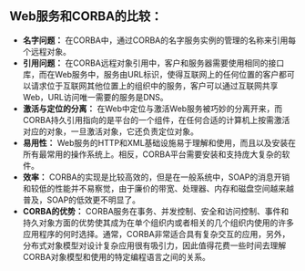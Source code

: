 ## Web服务和CORBA的比较：

* **名字问题：** 在CORBA中，通过CORBA的名字服务实例的管理的名称来引用每个远程对象。
* **引用问题：** 在CORBA远程对象引用中，客户和服务器需要使用相同的接口库，而在Web服务中，服务由URL标识，使得互联网上的任何位置的客户都可以请求位于互联网其他位置上的组织中的服务，客户可以通过互联网共享Web，URL访问唯一需要的服务是DNS。
* **激活与定位的分离：** 在Web中定位与激活Web服务被巧妙的分离开来，而CORBA持久引用指向的是平台的一个组件，在任何合适的计算机上按需激活对应的对象，一旦激活对象，它还负责定位对象。
* **易用性：** Web服务的HTTP和XML基础设施易于理解和使用，而且以及安装在所有最常用的操作系统上。相反，CORBA平台需要安装和支持庞大复杂的软件。
* **效率：** CORBA的实现是比较高效的，但是在一般系统中，SOAP的消息开销和较低的性能并不易察觉，由于廉价的带宽、处理器、内存和磁盘空间越来越普及，SOAP的低效更不明显了。
* **CORBA的优势：** CORBA服务在事务、并发控制、安全和访问控制、事件和持久对象方面的优势使其成为在单个组织内或者相关的几个组织内使用的许多应用程序的何时选择。通常，CORBA非常适合具有复杂交互的应用，另外，分布式对象模型对设计复杂应用很有吸引力，因此值得花费一些时间去理解CORBA对象模型和使用的特定编程语言之间的关系。

